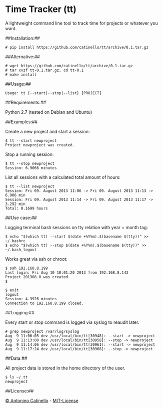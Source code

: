 Time Tracker (tt)
===

A lightweight command line tool to track time for projects or whatever you want.

##Installation:##

    # pip install https://github.com/catinello/tt/archive/0.1.tar.gz

##Alternative:##

    # wget https://github.com/catinello/tt/archive/0.1.tar.gz
    # tar xvzf tt-0.1.tar.gz; cd tt-0.1
    # make install

##Usage:##

    Usage: tt {--start|--stop|--list} [PROJECT]

##Requirements:##

Python 2.7 (tested on Debian and Ubuntu)

##Examples:##

Create a new project and start a session:

    $ tt --start newproject
    Project newproject was created.

Stop a running session:

    $ tt --stop newproject
    Session: 6.9066 minutes

List all sessions with a calculated total amount of hours:

    $ tt --list newproject
    Session: Fri 09. August 2013 11:06 -> Fri 09. August 2013 11:13 -> 6.906 min
    Session: Fri 09. August 2013 11:14 -> Fri 09. August 2013 11:17 -> 3.292 min
    Total: 0.1699 hours

##Use case:##

Logging terminal bash sessions on tty relation with year + month tag:

    $ echo "$(which tt) --start $(date +%Y%m).$(basename $(tty))" >> ~/.bashrc
    $ echo "$(which tt) --stop $(date +%Y%m).$(basename $(tty))" >> ~/.bash_logout

Works great via ssh or chroot:

    $ ssh 192.168.8.199
    Last login: Fri Aug 10 10:01:20 2013 from 192.168.8.143
    Project 201308.0 was created.
    $

    $ exit
    logout
    Session: 4.3926 minutes
    Connection to 192.168.8.199 closed.

##Logging:##

Every start or stop command is logged via syslog to reaudit later.

    # grep newproject /var/log/syslog
    Aug  9 11:06:05 dev /usr/local/bin/tt[30948]: --start -> newproject
    Aug  9 11:13:00 dev /usr/local/bin/tt[30958]: --stop -> newproject
    Aug  9 11:14:06 dev /usr/local/bin/tt[30961]: --start -> newproject
    Aug  9 11:17:24 dev /usr/local/bin/tt[30968]: --stop -> newproject

##Data:##

All project data is stored in the home directory of the user. 

    $ ls ~/.tt
    newproject

##License:##

[&copy; Antonino Catinello][HOME] - [MIT-License][MIT]

[MIT]:https://github.com/catinello/tt/blob/master/LICENSE
[HOME]:http://antonino.catinello.eu

